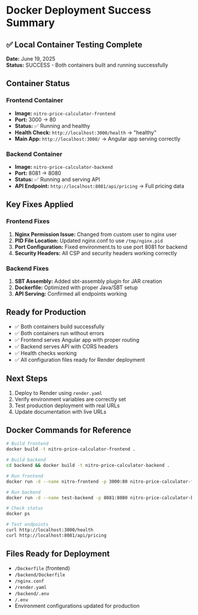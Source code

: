 # Docker Deployment Success Summary

## ✅ Local Container Testing Complete

**Date:** June 19, 2025  
**Status:** SUCCESS - Both containers built and running successfully

## Container Status

### Frontend Container
- **Image:** `nitro-price-calculator-frontend`
- **Port:** 3000 → 80
- **Status:** ✅ Running and healthy
- **Health Check:** `http://localhost:3000/health` → "healthy"
- **Main App:** `http://localhost:3000/` → Angular app serving correctly

### Backend Container  
- **Image:** `nitro-price-calculator-backend`
- **Port:** 8081 → 8080
- **Status:** ✅ Running and serving API
- **API Endpoint:** `http://localhost:8081/api/pricing` → Full pricing data

## Key Fixes Applied

### Frontend Fixes
1. **Nginx Permission Issue:** Changed from custom user to nginx user
2. **PID File Location:** Updated nginx.conf to use `/tmp/nginx.pid`
3. **Port Configuration:** Fixed environment.ts to use port 8081 for backend
4. **Security Headers:** All CSP and security headers working correctly

### Backend Fixes
1. **SBT Assembly:** Added sbt-assembly plugin for JAR creation
2. **Dockerfile:** Optimized with proper Java/SBT setup
3. **API Serving:** Confirmed all endpoints working

## Ready for Production

- ✅ Both containers build successfully
- ✅ Both containers run without errors
- ✅ Frontend serves Angular app with proper routing
- ✅ Backend serves API with CORS headers
- ✅ Health checks working
- ✅ All configuration files ready for Render deployment

## Next Steps

1. Deploy to Render using `render.yaml`
2. Verify environment variables are correctly set
3. Test production deployment with real URLs
4. Update documentation with live URLs

## Docker Commands for Reference

```bash
# Build frontend
docker build -t nitro-price-calculator-frontend .

# Build backend  
cd backend && docker build -t nitro-price-calculator-backend .

# Run frontend
docker run -d --name nitro-frontend -p 3000:80 nitro-price-calculator-frontend

# Run backend
docker run -d --name test-backend -p 8081:8080 nitro-price-calculator-backend

# Check status
docker ps

# Test endpoints
curl http://localhost:3000/health
curl http://localhost:8081/api/pricing
```

## Files Ready for Deployment

- `/Dockerfile` (frontend)
- `/backend/Dockerfile` 
- `/nginx.conf`
- `/render.yaml`
- `/backend/.env`
- `/.env`
- Environment configurations updated for production

